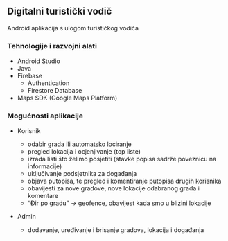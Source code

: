 ## Digitalni turistički vodič
Android aplikacija s ulogom turističkog vodiča


### Tehnologije i razvojni alati
- Android Studio
- Java
- Firebase
  - Authentication
  - Firestore Database
- Maps SDK (Google Maps Platform)


### Mogućnosti aplikacije
- Korisnik
  - odabir grada ili automatsko lociranje
  - pregled lokacija i ocjenjivanje (top liste)
  - izrada listi što želimo posjetiti (stavke popisa sadrže poveznicu na informacije)
  - uključivanje podsjetnika za događanja
  - objava putopisa, te pregled i komentiranje putopisa drugih korisnika
  - obavijesti za nove gradove, nove lokacije odabranog grada i komentare
  - “Đir po gradu” → geofence, obavijest kada smo u blizini lokacije

- Admin
  - dodavanje, uređivanje i brisanje gradova, lokacija i događanja
